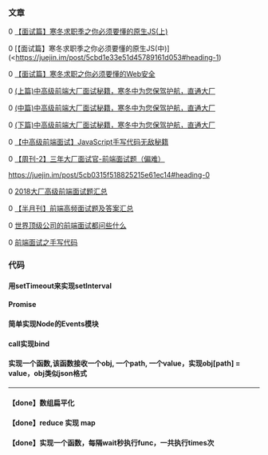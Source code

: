 ### 文章

0 [【面试篇】寒冬求职季之你必须要懂的原生JS(上)](<https://juejin.im/post/5cab0c45f265da2513734390>)



0 [【面试篇】寒冬求职季之你必须要懂的原生JS(中)](<https://juejin.im/post/5cbd1e33e51d45789161d053#heading-1)



0 [【面试篇】寒冬求职之你必须要懂的Web安全](<https://juejin.im/post/5cd6ad7a51882568d3670a8e>)



0 [(上篇)中高级前端大厂面试秘籍，寒冬中为您保驾护航，直通大厂](<https://juejin.im/post/5c64d15d6fb9a049d37f9c20#heading-49_>)



0 [(中篇)中高级前端大厂面试秘籍，寒冬中为您保驾护航，直通大厂](<https://juejin.im/post/5c92f499f265da612647b754#heading-9>)



0 [(下篇)中高级前端大厂面试秘籍，寒冬中为您保驾护航，直通大厂](<https://juejin.im/post/5cc26dfef265da037b611738#heading-19>)



0 [【中高级前端面试】JavaScript手写代码无敌秘籍](<https://juejin.im/post/5c9c3989e51d454e3a3902b6?utm_source=gold_browser_extension#heading-0>)



0 [【周刊-2】三年大厂面试官-前端面试题（偏难）](<https://juejin.im/post/5ce108275188250ef043ee20#heading-2>)

<https://juejin.im/post/5cb0315f518825215e61ec14#heading-0>



0  [2018大厂高级前端面试题汇总](<https://juejin.im/post/5bc92e9ce51d450e8e777136>)



0 [【半月刊】前端高频面试题及答案汇总](<https://juejin.im/post/5c6977e46fb9a049fd1063dc#heading-2>)



0 [世界顶级公司的前端面试都问些什么](<https://juejin.im/post/5c414bbe518825247c724268>)



0 [前端面试之手写代码](<https://juejin.im/post/5ce108275188250ef043ee20#heading-2>)



### 代码

#### 用setTimeout来实现setInterval



#### Promise



#### 简单实现Node的Events模块



#### call实现bind



#### 实现一个函数,该函数接收一个obj, 一个path, 一个value，实现obj[path] = value，obj类似json格式



---



#### 【done】数组扁平化 



#### 【done】reduce 实现 map 



#### 【done】实现一个函数，每隔wait秒执行func，一共执行times次